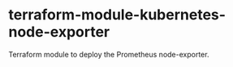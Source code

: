 # terraform-module-kubernetes-node-exporter

Terraform module to deploy the Prometheus node-exporter.